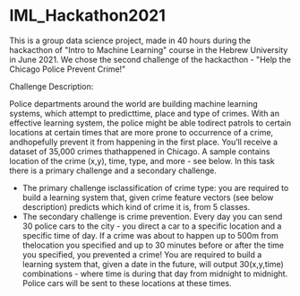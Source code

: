 # IML_Hackathon2021
This is a group data science project, made in 40 hours during the hackacthon of "Intro to Machine Learning" course in the Hebrew University in June 2021. 
We chose the second challenge of the hackacthon - "Help the Chicago Police Prevent Crime!"

Challenge Description:

Police departments around the world are building machine learning systems, which attempt to predicttime, place and type of crimes.  With an effective learning system, the police might be able todirect patrols to certain locations at certain times that are more prone to occurrence of a crime, andhopefully prevent it from happening in the first place. You’ll receive a dataset of 35,000 crimes thathappened in Chicago.  A sample contains location of the crime (x,y), time, type, and more - see below.
In this task there is a primary challenge and a secondary challenge.  
* The primary challenge isclassification of crime type: you are required to build a learning system that, given crime feature vectors (see below description) predicts which kind of crime it is, from 5 classes. 
* The secondary challenge is crime prevention. Every day you can send 30 police cars to the city - you direct a car to a specific location and a specific time of day. If a crime was about to happen up to 500m from thelocation you specified and up to 30 minutes before or after the time you specified, you prevented a crime! You are required to build a learning system that, given a date in the future, will output 30(x,y,time) combinations - where time is during that day from midnight to midnight. Police cars will be sent to these locations at these times.
